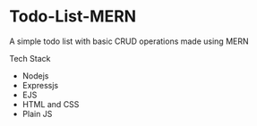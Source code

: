 # Todo-List-MERN
A simple todo list with basic CRUD operations made using MERN

Tech Stack
- Nodejs
- Expressjs
- EJS
- HTML and CSS
- Plain JS
